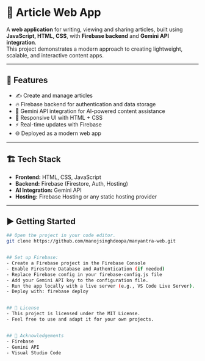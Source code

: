 # 📰 Article Web App

A **web application** for writing, viewing and sharing articles, built using **JavaScript, HTML, CSS**, with **Firebase backend** and **Gemini API integration**.  
This project demonstrates a modern approach to creating lightweight, scalable, and interactive content apps.

---

## 🚀 Features

- ✍️ Create and manage articles  
- 🔥 Firebase backend for authentication and data storage  
- 🤖 Gemini API integration for AI-powered content assistance  
- 🎨 Responsive UI with HTML + CSS  
- ⚡ Real-time updates with Firebase  
- 🌐 Deployed as a modern web app  

---

## 🏗 Tech Stack

- **Frontend:** HTML, CSS, JavaScript  
- **Backend:** Firebase (Firestore, Auth, Hosting)  
- **AI Integration:** Gemini API  
- **Hosting:** Firebase Hosting or any static hosting provider  

---

## ▶️ Getting Started

   ```bash
## Open the project in your code editor.
   git clone https://github.com/manojsinghdeopa/manyantra-web.git


## Set up Firebase:
- Create a Firebase project in the Firebase Console
- Enable Firestore Database and Authentication (if needed)
- Replace Firebase config in your firebase-config.js file
- Add your Gemini API key to the configuration file.
- Run the app locally with a live server (e.g., VS Code Live Server).
- Deploy with: firebase deploy


## 📜 License
- This project is licensed under the MIT License.
- Feel free to use and adapt it for your own projects.


## 🙌 Acknowledgements
- Firebase
- Gemini API
- Visual Studio Code



